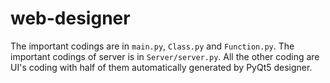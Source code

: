 # web-designer

The important codings are in ```main.py```, ```Class.py``` and ```Function.py```. The important codings of server is in ```Server/server.py```. All the other coding are UI's coding with half of them automatically generated by PyQt5 designer.

